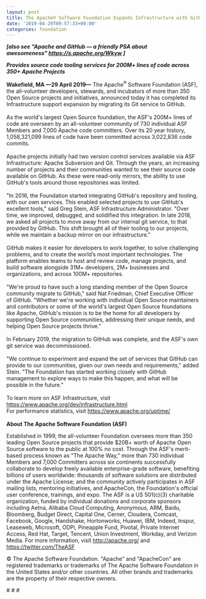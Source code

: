```yaml
---
layout: post
title: The Apache® Software Foundation Expands Infrastructure with GitHub Integration
date: '2019-04-29T09:57:33+00:00'
categories: foundation
---
```

<p><strong><em>[also see &quot;Apache and GitHub — a friendly PSA about awesomeness&quot;&nbsp;<a href="https://s.apache.org/Wkyw">https://s.apache.org/Wkyw</a> ]&nbsp;</em></strong></p>
  <div>
    <p><strong><em>Provides source code tooling services for 200M+ lines of code across 350+ Apache Projects</em></strong></p>
  </div> 
  <div><strong>Wakefield, MA —29 April 2019—</strong> The Apache<sup>®</sup> Software Foundation (ASF), the all-volunteer developers, stewards, and incubators of more than 350 Open Source projects and initiatives, announced today it has completed its Infrastructure support expansion by migrating its Git service to GitHub.</div> 
  <div><br /></div> 
  <div>As the world's largest Open Source foundation, the ASF's 200M+ lines of code are overseen by an all-volunteer community of 730 individual ASF Members and 7,000 Apache code committers. Over its 20 year history, 1,058,321,099 lines of code have been committed across 3,022,836 code commits.</div> 
  <div><br /></div> 
  <div>Apache projects initially had two version control services available via ASF Infrastructure: Apache Subversion and Git. Through the years, an increasing number of projects and their communities wanted to see their source code available on GitHub. As these were read-only mirrors, the ability to use GitHub's tools around those repositories was limited.</div> 
  <div><br /></div> 
  <div>&quot;In 2016, the Foundation started integrating GitHub's repository and tooling, with our own services. This enabled selected projects to use GitHub's excellent tools,&quot; said Greg Stein, ASF Infrastructure Administrator. &quot;Over time, we improved, debugged, and solidified this integration. In late 2018, we asked all projects to move away from our internal git service, to that provided by GitHub. This shift brought all of their tooling to our projects, while we maintain a backup mirror on our infrastructure.&quot;</div> 
  <div><br /></div> 
  <div>GitHub makes it easier for developers to work together, to solve challenging problems, and to create the world’s most important technologies. The platform enables teams to host and review code, manage projects, and build software alongside 31M+ developers, 2M+ businesses and organizations, and across 100M+ repositories.</div> 
  <div><br /></div> 
  <div>&quot;We're proud to have such a long standing member of the Open Source community migrate to GitHub,&quot; said Nat Friedman, Chief Executive Officer of GitHub. &quot;Whether we're working with individual Open Source maintainers and contributors or some of the world's largest Open Source foundations like Apache, GitHub's mission is to be the home for all developers by supporting Open Source communities, addressing their unique needs, and helping Open Source projects thrive.&quot;</div> 
  <div><br /></div> 
  <div>In February 2019, the migration to GitHub was complete, and the ASF's own git service was decommissioned.</div> 
  <div><br /></div> 
  <div>&quot;We continue to experiment and expand the set of services that GitHub can provide to our communities, given our own needs and requirements,&quot; added Stein. &quot;The Foundation has started working closely with GitHub management to explore ways to make this happen, and what will be possible in the future.&quot;</div> 
  <div><br /></div> 
  <div>To learn more on ASF Infrastructure, visit <a href="https://www.apache.org/dev/infrastructure.html">https://www.apache.org/dev/infrastructure.html</a></div> 
  <div>For performance statistics, visit <a href="https://www.apache.org/uptime/">https://www.apache.org/uptime/</a></div> 
  <div><br /></div> 
  <div><strong>About The Apache Software Foundation (ASF)</strong></div> 
  <div> 
    <p>Established in 1999, the all-volunteer Foundation oversees more than 350 leading Open Source projects that provide $20B+ worth of Apache Open Source software to the public at 100% no cost. Through the ASF's merit-based process known as &quot;The Apache Way,&quot; more than 730 individual Members and 7,000 Committers across six continents successfully collaborate to develop freely available enterprise-grade software, benefiting billions of users worldwide: thousands of software solutions are distributed under the Apache License; and the community actively participates in ASF mailing lists, mentoring initiatives, and ApacheCon, the Foundation's official user conference, trainings, and expo. The ASF is a US 501(c)(3) charitable organization, funded by individual donations and corporate sponsors including Aetna, Alibaba Cloud Computing, Anonymous, ARM, Baidu, Bloomberg, Budget Direct, Capital One, Cerner, Cloudera, Comcast, Facebook, Google, Handshake, Hortonworks, Huawei, IBM, Indeed, Inspur, Leaseweb, Microsoft, ODPi, Pineapple Fund, Pivotal, Private Internet Access, Red Hat, Target, Tencent, Union Investment, Workday, and Verizon Media. For more information, visit <a href="http://apache.org/">http://apache.org/</a> and <a href="https://twitter.com/TheASF">https://twitter.com/TheASF</a></p> 
    <p>© The Apache Software Foundation. &quot;Apache&quot; and &quot;ApacheCon&quot; are registered trademarks or trademarks of The Apache Software Foundation in the United States and/or other countries. All other brands and trademarks are the property of their respective owners.&nbsp;</p> 
  </div> 
  <div># # #</div>
